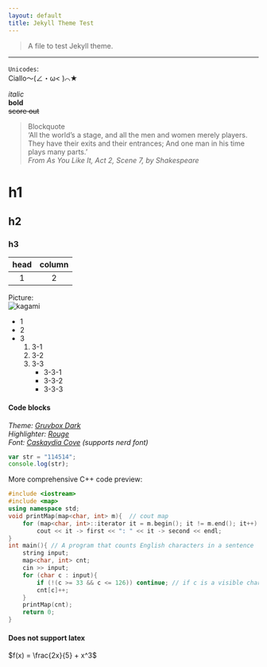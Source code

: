 ```yaml
---
layout: default
title: Jekyll Theme Test
---
```


> A file to test Jekyll theme.

---

`Unicodes`:  
Ciallo～(∠・ω< )⌒★

*italic*  
**bold**  
~~score out~~

> Blockquote  
> ‘All the world’s a stage, and all the men and women merely players. They have their exits and their entrances; And one man in his time plays many parts.’  
> *From As You Like It, Act 2, Scene 7, by Shakespeare*

# h1  
## h2  
### h3  

|head|column|
|:---:|:---:|
|1|2|

Picture:  
![kagami](/assets/pictures/kagami.jpg)

- 1
- 2
- 3
    1. 3-1
    2. 3-2
    3. 3-3
        - 3-3-1
        - 3-3-2
        - 3-3-3

#### Code blocks

*Theme: [Gruvbox Dark](https://github.com/morhetz/gruvbox)*  
*Highlighter: [Rouge](https://github.com/rouge-ruby/rouge)*  
*Font: [Caskaydia Cove](https://github.com/eliheuer/caskaydia-cove) (supports nerd font)*

```javascript
var str = "114514";
console.log(str);
```

More comprehensive C++ code preview:
```c++
#include <iostream>
#include <map>
using namespace std;
void printMap(map<char, int> m){  // cout map
    for (map<char, int>::iterator it = m.begin(); it != m.end(); it++)
        cout << it -> first << ": " << it -> second << endl;
}
int main(){ // A program that counts English characters in a sentence
    string input;
    map<char, int> cnt;
    cin >> input;
    for (char c : input){
        if (!(c >= 33 && c <= 126)) continue; // if c is a visible character
        cnt[c]++;
    }
    printMap(cnt);
    return 0;
}
```


#### Does not support latex
$f(x) = \frac{2x}{5} + x^3$